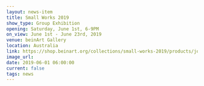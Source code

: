 ```yaml
---
layout: news-item
title: Small Works 2019
show_type: Group Exhibition
opening: Saturday, June 1st, 6-9PM
on_view: June 1st - June 23rd, 2019
venue: beinArt Gallery
location: Australia
link: https://shop.beinart.org/collections/small-works-2019/products/jolene-lai-levitate-oil-on-wood-panel-20-3x20-3cm-8x8
image_url:
date: 2019-06-01 06:00:00
current: false
tags: news
---
```

